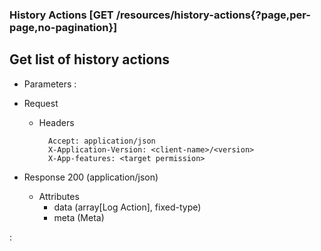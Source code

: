 ### History Actions [GET /resources/history-actions{?page,per-page,no-pagination}]

## **Get list of history actions**

+ Parameters
    :[](../pagination_parameters.md)

+ Request
    + Headers
    
            Accept: application/json
            X-Application-Version: <client-name>/<version>
            X-App-features: <target permission>

+ Response 200 (application/json)
    + Attributes
        + data (array[Log Action], fixed-type)
        + meta (Meta)

:[](../error_responses.md)
